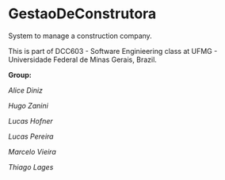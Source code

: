 # GestaoDeConstrutora
System to manage a construction company.

This is part of DCC603 - Software Enginieering class at UFMG - Universidade Federal de Minas Gerais, Brazil.

**Group:**

*Alice Diniz*

*Hugo Zanini*

*Lucas Hofner*

*Lucas Pereira*

*Marcelo Vieira*

*Thiago Lages*
